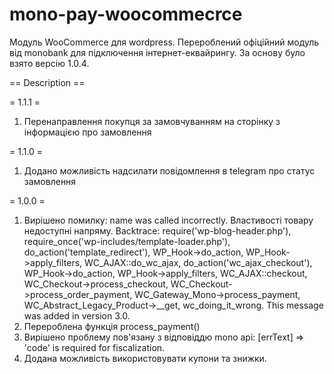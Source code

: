 # mono-pay-woocommecrce

Модуль WooCommerce для wordpress. Перероблений офіційний модуль від monobank для підключення інтернет-еквайрингу. За основу було взято версію 1.0.4.

== Description ==

= 1.1.1 =

1. Перенаправлення покупця за замовчуванням на сторінку з інформацією про замовлення

= 1.1.0 =

1. Додано можливість надсилати повідомлення в telegram про статус замовлення

= 1.0.0 =

1. Вирішено помилку: name was called incorrectly. Властивості товару недоступні напряму. Backtrace: require('wp-blog-header.php'), require_once('wp-includes/template-loader.php'), do_action('template_redirect'), WP_Hook->do_action, WP_Hook->apply_filters, WC_AJAX::do_wc_ajax, do_action('wc_ajax_checkout'), WP_Hook->do_action, WP_Hook->apply_filters, WC_AJAX::checkout, WC_Checkout->process_checkout, WC_Checkout->process_order_payment, WC_Gateway_Mono->process_payment, WC_Abstract_Legacy_Product->__get, wc_doing_it_wrong. This message was added in version 3.0.
2. Перероблена функція process_payment()
3. Вирішено проблему пов'язану з відповіддю mono api: [errText] => 'code' is required for fiscalization.
4. Додана можливість використовувати купони та знижки.
